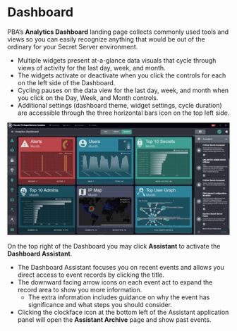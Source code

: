 [title]: # (Analytics Dashboard)
[tags]: # (Secret Server,Privileged Behavior Analytics,PBA,Operations,Analytics,Dashboard)
[priority]: # (4010)

# Dashboard

PBA’s **Analytics Dashboard** landing page collects commonly used tools and views so you can easily recognize anything that would be out of the ordinary for your Secret Server environment.

* Multiple widgets present at-a-glance data visuals that cycle through views of activity for the last day, week, and month.
* The widgets activate or deactivate when you click the controls for each on the left side of the Dashboard.
* Cycling pauses on the data view for the last day, week, and month when you click on the Day, Week, and Month controls.
* Additional settings (dashboard theme, widget settings, cycle duration) are accessible through the three horizontal bars icon on the top left side.

![Dashboard Overview](images/07-dashboard.png "Dashboard Overview")

On the top right of the Dashboard you may click **Assistant** to activate the **Dashboard Assistant**.

* The Dashboard Assistant focuses you on recent events and allows you direct access to event records by clicking the title.
* The downward facing arrow icons on each event act to expand the record area to show you more information.
  * The extra information includes  guidance on why the event has significance and what steps you should consider.
* Clicking the clockface icon at the bottom left of the Assistant application panel will  open the **Assistant Archive** page and show past events.
